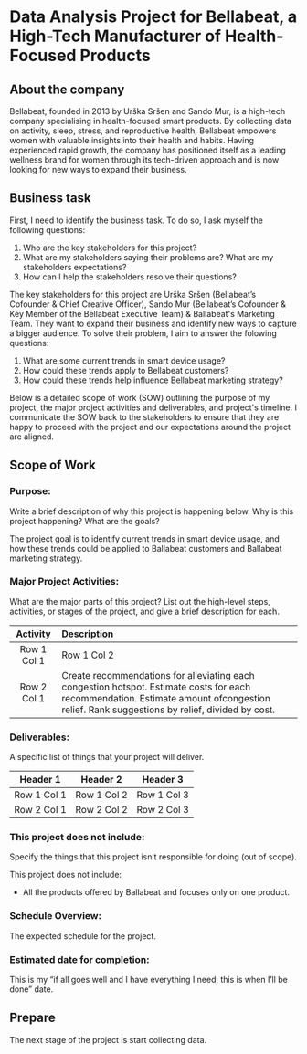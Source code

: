 # Data Analysis Project for Bellabeat, a High-Tech Manufacturer of Health-Focused Products

## About the company

Bellabeat, founded in 2013 by Urška Sršen and Sando Mur, is a high-tech company specialising in health-focused smart products. By collecting data on activity, sleep, stress, and reproductive health, Bellabeat empowers women with valuable insights into their health and habits. Having experienced rapid growth, the company has positioned itself as a leading wellness brand for women through its tech-driven approach and is now looking for new ways to expand their business.

## Business task

First, I need to identify the business task. To do so, I ask myself the following questions: 

1. Who are the key stakeholders for this project?
2. What are my stakeholders saying their problems are? What are my stakeholders expectations?
3. How can I help the stakeholders resolve their questions?

The key stakeholders for this project are Urška Sršen (Bellabeat’s Cofounder & Chief Creative Officer), Sando Mur (Bellabeat’s Cofounder & Key Member of the Bellabeat Executive Team) & Ballabeat's Marketing Team. They want to expand their business and identify new ways to capture a bigger audience. To solve their problem, I aim to answer the folowing questions:

1. What are some current trends in smart device usage?
2. How could these trends apply to Bellabeat customers?
3. How could these trends help influence Bellabeat marketing strategy?

Below is a detailed scope of work (SOW) outlining the purpose of my project, the major project activities and deliverables, and project's timeline. I communicate the SOW back to the stakeholders to ensure that they are happy to proceed with the project  and our expectations around the project are aligned. 

## Scope of Work

### Purpose: 

Write a brief description of why this project is happening below. Why is this project happening? What are the goals?

The project goal is to identify current trends in smart device usage, and how these trends could be applied to Ballabeat customers and Ballabeat marketing strategy.  

### Major Project Activities:

What are the major parts of this project? List out the high-level steps, activities, or stages of the project, and give a brief description for each. 

| Activity | Description |
|:--------------:|:---------------|
| Row 1 Col 1  | Row 1 Col 2    |
| Row 2 Col 1  | Create recommendations for alleviating each congestion hotspot. Estimate costs for each recommendation. Estimate amount ofcongestion relief. Rank suggestions by relief, divided by cost. |

### Deliverables:

A specific list of things that your project will deliver. 

| Header 1 | Header 2 | Header 3 |
|----------|----------|----------|
| Row 1 Col 1 | Row 1 Col 2 | Row 1 Col 3 |
| Row 2 Col 1 | Row 2 Col 2 | Row 2 Col 3 |

### This project does not include:

Specify the things that this project isn’t responsible for doing (out of scope).

This project does not include:
+ All the products offered by Ballabeat and focuses only on one product. 

### Schedule Overview:

The expected schedule for the project.

### Estimated date for completion: 

This is my “if all goes well and I have everything I need, this is when I’ll be done” date. 

## Prepare 

The next stage of the project is start collecting data. 
